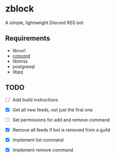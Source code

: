 # zblock
A simple, lightweight Discord RSS bot

## Requirements
- libcurl
- [concord](https://github.com/Cogmasters/concord/)
- libmrss
- postgresql
- libpq

## TODO
- [ ] Add build instructions
- [x] Get all new feeds, not just the first one
- [ ] Set permissions for add and remove command
- [x] Remove all feeds if bot is removed from a guild
- [x] Implement list command
- [x] Implement remove command

